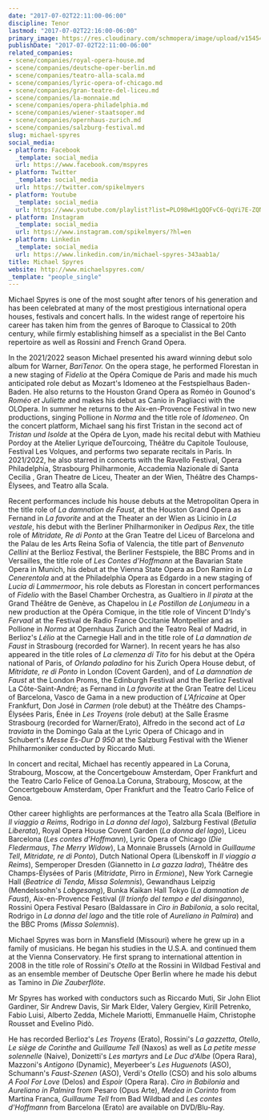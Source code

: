 ```yaml
---
date: "2017-07-02T22:11:00-06:00"
discipline: Tenor
lastmod: "2017-07-02T22:16:00-06:00"
primary_image: https://res.cloudinary.com/schmopera/image/upload/v1545409169/media/webhook-uploads/1499055095671/2017-07-02---Michael-Spyres.jpg.jpg
publishDate: "2017-07-02T22:11:00-06:00"
related_companies:
- scene/companies/royal-opera-house.md
- scene/companies/deutsche-oper-berlin.md
- scene/companies/teatro-alla-scala.md
- scene/companies/lyric-opera-of-chicago.md
- scene/companies/gran-teatre-del-liceu.md
- scene/companies/la-monnaie.md
- scene/companies/opera-philadelphia.md
- scene/companies/wiener-staatsoper.md
- scene/companies/opernhaus-zurich.md
- scene/companies/salzburg-festival.md
slug: michael-spyres
social_media:
- platform: Facebook
  _template: social_media
  url: https://www.facebook.com/mspyres
- platform: Twitter
  _template: social_media
  url: https://twitter.com/spikelmyers
- platform: Youtube
  _template: social_media
  url: https://www.youtube.com/playlist?list=PLO98wH1gQQFvC6-QqVi7E-ZQNmD3AaRyR
- platform: Instagram
  _template: social_media
  url: https://www.instagram.com/spikelmyers/?hl=en
- platform: Linkedin
  _template: social_media
  url: https://www.linkedin.com/in/michael-spyres-343aab1a/
title: Michael Spyres
website: http://www.michaelspyres.com/
_template: "people_single"
---
```

Michael Spyres is one of the most sought after tenors of his generation and has been celebrated at many of the most prestigious international opera houses, festivals and concert halls. In the widest range of repertoire his career has taken him from the genres of Baroque to Classical to 20th century, while firmly establishing himself as a specialist in the Bel Canto repertoire as well as Rossini and French Grand Opera.

In the 2021/2022 season Michael presented his award winning debut solo album for Warner, _BariTenor._ On the opera stage, he performed Florestan in a new staging of _Fidelio_ at the Opéra Comique de Paris and made his much anticipated role debut as Mozart's Idomeneo at the Festspielhaus Baden-Baden. He also returns to the Houston Grand Opera as Roméo in Gounod's _Roméo et Juliette_ and makes his debut as Canio in Pagliacci with the OLOpera. In summer he returns to the Aix-en-Provence Festival in two new productions, singing Pollione in _Norma_ and the title role of _Idomeneo_. On the concert platform, Michael sang his first Tristan in the second act of _Tristan und Isolde_ at the Opéra de Lyon, made his recital debut with Mathieu Pordoy at the Atelier Lyrique deTourcoing, Théâtre du Capitole Toulouse, Festival Les Volques, and performs two separate recitals in Paris. In 2021/2022, he also starred in concerts with the Ravello Festival, Opera Philadelphia, Strasbourg Philharmonie, Accademia Nazionale di Santa Cecilia , Gran Theatre de Liceu, Theater an der Wien, Théâtre des Champs-Élysees, and Teatro alla Scala.

Recent performances include his house debuts at the Metropolitan Opera in the title role of _La damnation de Faust,_ at the Houston Grand Opera as Fernand in _La favorite_ and at the Theater an der Wien as Licinio in _La vestale_, his debut with the Berliner Philharmoniker in _Oedipus Rex_, the title role of _Mitridate, Re di Ponto_ at the Gran Teatre del Liceu of Barcelona and the Palau de les Arts Reina Sofia of Valencia, the title part of _Benvenuto Cellini_ at the Berlioz Festival, the Berliner Festspiele, the BBC Proms and in Versailles, the title role of _Les Contes d'Hoffmann_ at the Bavarian State Opera in Munich, his debut at the Vienna State Opera as Don Ramiro in _La Cenerentola_ and at the Philadelphia Opera as Edgardo in a new staging of _Lucia di Lammermoor_, his role debuts as Florestan in concert performances of _Fidelio_ with the Basel Chamber Orchestra, as Gualtiero in _Il pirata_ at the Grand Théâtre de Genève, as Chapelou in _Le Postillon de Lonjumeau_ in a new production at the Opéra Comique, in the title role of Vincent D'Indy's _Fervaal_ at the Festival de Radio France Occitanie Montpellier and as Pollione in _Norma_ at Opernhaus Zurich and the Teatro Real of Madrid, in Berlioz's _Lélio_ at the Carnegie Hall and in the title role of _La damnation de Faust_ in Strasbourg (recorded for Warner). In recent years he has also appeared in the title roles of _La clemenza di Tito_ for his debut at the Opéra national of Paris, of _Orlando paladino_ for his Zurich Opera House debut, of _Mitridate, re di Ponto_ in London (Covent Garden), and of _La damnation de Faust_ at the London Proms, the Edinburgh Festival and the Berlioz Festival La Côte-Saint-André; as Fernand in _La favorite_ at the Gran Teatre del Liceu of Barcelona, Vasco de Gama in a new production of _L'Africaine_ at Oper Frankfurt, Don José in _Carmen_ (role debut) at the Théâtre des Champs-Élysées Paris, Énée in _Les Troyens_ (role debut) at the Salle Érasme Strasbourg (recorded for Warner/Erato), Alfredo in the second act of _La traviata_ in the Domingo Gala at the Lyric Opera of Chicago and in Schubert's _Messe Es-Dur D 950_ at the Salzburg Festival with the Wiener Philharmoniker conducted by Riccardo Muti.

In concert and recital, Michael has recently appeared in La Coruna, Strabourg, Moscow, at the Concertgebouw Amsterdam, Oper Frankfurt and the Teatro Carlo Felice of Genoa.La Coruna, Strabourg, Moscow, at the Concertgebouw Amsterdam, Oper Frankfurt and the Teatro Carlo Felice of Genoa.

Other career highlights are performances at the Teatro alla Scala (Belfiore in _Il viaggio a Reims_, Rodrigo in _La donna del lago_), Salzburg Festival (_Betulia Liberata_), Royal Opera House Covent Garden (_La donna del lago_), Liceu Barcelona (_Les contes d'Hoffmann_), Lyric Opera of Chicago (_Die Fledermaus_, _The Merry Widow_), La Monnaie Brussels (Arnold in _Guillaume Tell_, _Mitridate, re di Ponto_), Dutch National Opera (Libenskoff in _Il viaggio a Reims_), Semperoper Dresden (Giannetto in _La gazza ladra_), Théâtre des Champs-Élysées of Paris (_Mitridate_, Pirro in _Ermione_), New York Carnegie Hall (_Beatrice di Tenda_, _Missa Solemnis_), Gewandhaus Leipzig (Mendelssohn's _Lobgesang_), Bunka Kaikan Hall Tokyo (_La damnation de Faust_), Aix-en-Provence Festival (_Il trionfo del tempo e del disinganno_), Rossini Opera Festival Pesaro (Baldassare in _Ciro in Babilonia_, a solo recital, Rodrigo in _La donna del lago_ and the title role of _Aureliano in Palmira_) and the BBC Proms (_Missa Solemnis_).

Michael Spyres was born in Mansfield (Missouri) where he grew up in a family of musicians. He began his studies in the U.S.A. and continued them at the Vienna Conservatory. He first sprang to international attention in 2008 in the title role of Rossini's _Otello_ at the Rossini in Wildbad Festival and as an ensemble member of Deutsche Oper Berlin where he made his debut as Tamino in _Die Zauberflöte_.

Mr Spyres has worked with conductors such as Riccardo Muti, Sir John Eliot Gardiner, Sir Andrew Davis, Sir Mark Elder, Valery Gergiev, Kirill Petrenko, Fabio Luisi, Alberto Zedda, Michele Mariotti, Emmanuelle Haïm, Christophe Rousset and Evelino Pidò.

He has recorded Berlioz's _Les Troyens_ (Erato), Rossini's _La gazzetta_, _Otello_, _Le siège de Corinthe_ and _Guillaume Tell_ (Naxos) as well as _La petite messe solennelle_ (Naive), Donizetti's _Les martyrs_ and _Le Duc d'Albe_ (Opera Rara), Mazzoni's _Antigono_ (Dynamic), Meyerbeer's _Les Huguenots_ (ASO), Schumann's _Faust-Szenen_ (ASO), Verdi's _Otello_ (CSO) and his solo albums _A Fool For Love_ (Delos) and _Espoir_ (Opera Rara). _Ciro in Babilonia_ and _Aureliano in Palmira_ from Pesaro (Opus Arte), _Medea in Corinto_ from Martina Franca, _Guillaume Tell_ from Bad Wildbad and _Les contes d'Hoffmann_ from Barcelona (Erato) are available on DVD/Blu-Ray.